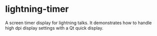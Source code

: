 # lightning-timer
A screen timer display for lightning talks. It demonstrates how to handle high dpi display settings with a Qt quick display.
